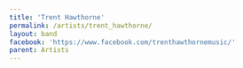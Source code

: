 ```yaml
---
title: 'Trent Hawthorne'
permalink: /artists/trent_hawthorne/
layout: band
facebook: 'https://www.facebook.com/trenthawthornemusic/'
parent: Artists
---
```

